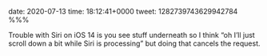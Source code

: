 date: 2020-07-13
time: 18:12:41+0000
tweet: 1282739743629942784
%%%

Trouble with Siri on iOS 14 is you see stuff underneath so I think “oh I’ll just scroll down a bit while Siri is processing” but doing that cancels the request.
